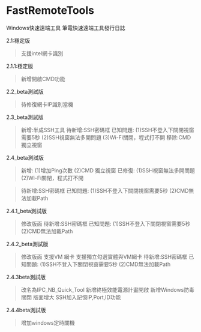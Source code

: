 # FastRemoteTools
Windows快速遠端工具
筆電快速遠端工具發行日誌

2.1:穩定版
>支援intel網卡識別

2.1.1:穩定版
>新增開啟CMD功能

2.2_beta測試版
>待修復網卡IP識別當機

2.3_beta測試版
>新增:半成SSH工具
>待新增:SSH密碼框
>已知問題:
(1)SSH不登入下關閉視窗需要5秒
(2)SSH視窗無法多開問題
(3)Wi-Fi關閉，程式打不開
>移除:CMD 獨立視窗

2.4_beta測試版
>新增:
(1)增加Ping次數
(2)CMD 獨立視窗
>已修復:
(1)SSH視窗無法多開問題
(2)Wi-Fi關閉，程式打不開

>待新增:SSH密碼框
>已知問題:
(1)SSH不登入下關閉視窗需要5秒
(2)CMD無法加載Path

2.4.1_beta測試版
>修改版面
>待新增:SSH密碼框
>已知問題:
(1)SSH不登入下關閉視窗需要5秒
(2)CMD無法加載Path

2.4.2_beta測試版
>修改版面
>支援VM 網卡
>支援獨立勾選實體與VM網卡
>待新增:SSH密碼框
>已知問題:
(1)SSH不登入下關閉視窗需要5秒
(2)CMD無法加載Path

2.4.3beta測試版
>改名為IPC_NB_Quick_Tool
>新增終極效能電源計畫開啟
>新增Windows防毒關閉
>版面增大
>SSH加入記憶IP,Port,ID功能

2.4.4beta測試版
>增加windows定時關機
